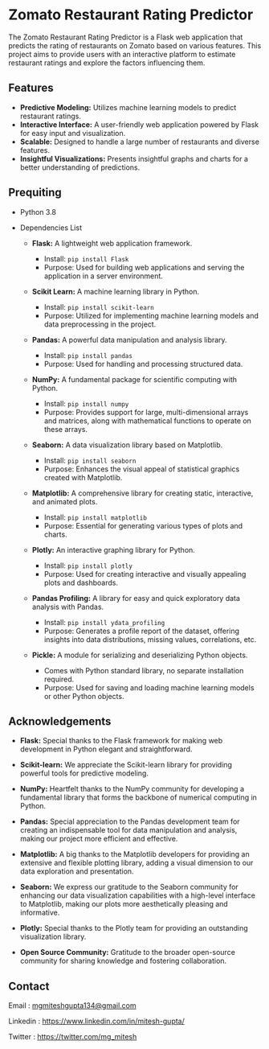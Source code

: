 
# Zomato Restaurant Rating Predictor

The Zomato Restaurant Rating Predictor is a Flask web application that predicts the rating of restaurants on Zomato based on various features. This project aims to provide users with an interactive platform to estimate restaurant ratings and explore the factors influencing them.
## Features

- **Predictive Modeling:** Utilizes machine learning models to predict restaurant ratings.
- **Interactive Interface:** A user-friendly web application powered by Flask for easy input and visualization.
- **Scalable:** Designed to handle a large number of restaurants and diverse features.
- **Insightful Visualizations:** Presents insightful graphs and charts for a better understanding of predictions.

## Prequiting
- Python 3.8
- Dependencies List
  
  - **Flask:** A lightweight web application framework.
    - Install: `pip install Flask`
    - Purpose: Used for building web applications and serving the application in a server environment.
 
  - **Scikit Learn:** A machine learning library in Python.
    - Install: `pip install scikit-learn`
    - Purpose: Utilized for implementing machine learning models and data preprocessing in the project.

  - **Pandas:** A powerful data manipulation and analysis library.
    - Install: `pip install pandas`
    - Purpose: Used for handling and processing structured data.

  - **NumPy:** A fundamental package for scientific computing with Python.
    - Install: `pip install numpy`
    - Purpose: Provides support for large, multi-dimensional arrays and matrices, along with mathematical functions to operate on these arrays.

  - **Seaborn:** A data visualization library based on Matplotlib.
    - Install: `pip install seaborn`
    - Purpose: Enhances the visual appeal of statistical graphics created with Matplotlib.

  - **Matplotlib:** A comprehensive library for creating static, interactive, and animated plots.
    - Install: `pip install matplotlib`
    - Purpose: Essential for generating various types of plots and charts.

  - **Plotly:** An interactive graphing library for Python.
    - Install: `pip install plotly`
    - Purpose: Used for creating interactive and visually appealing plots and dashboards.

  - **Pandas Profiling:** A library for easy and quick exploratory data analysis with Pandas.
    - Install: `pip install ydata_profiling`
    - Purpose: Generates a profile report of the dataset, offering insights into data distributions, missing values, correlations, etc.
      
  - **Pickle:** A module for serializing and deserializing Python objects.
    - Comes with Python standard library, no separate installation required.
    - Purpose: Used for saving and loading machine learning models or other Python objects.

## Acknowledgements

- **Flask:** Special thanks to the Flask framework for making web development in Python elegant and straightforward.

- **Scikit-learn:** We appreciate the Scikit-learn library for providing powerful tools for predictive modeling.

- **NumPy:** Heartfelt thanks to the NumPy community for developing a fundamental library that forms the backbone of numerical computing in Python.

- **Pandas:** Special appreciation to the Pandas development team for creating an indispensable tool for data manipulation and analysis, making our project more efficient and effective.

- **Matplotlib:** A big thanks to the Matplotlib developers for providing an extensive and flexible plotting library, adding a visual dimension to our data exploration and presentation.

- **Seaborn:** We express our gratitude to the Seaborn community for enhancing our data visualization capabilities with a high-level interface to Matplotlib, making our plots more aesthetically pleasing and informative.

- **Plotly:** Special thanks to the Plotly team for providing an outstanding visualization library.

- **Open Source Community:** Gratitude to the broader open-source community for sharing knowledge and fostering collaboration.

## Contact
Email : mgmiteshgupta134@gmail.com

Linkedin : https://www.linkedin.com/in/mitesh-gupta/

Twitter : https://twitter.com/mg_mitesh
